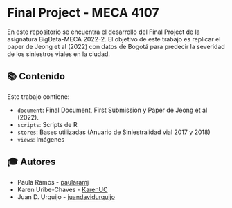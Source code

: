# Final Project - MECA 4107

En este repositorio se encuentra el desarrollo del Final Project de la asignatura BigData-MECA 2022-2. El objetivo de este trabajo es replicar el paper de Jeong et al (2022) con datos de Bogotá para predecir la severidad de los siniestros viales en la ciudad.
 
##  :books: Contenido

Este trabajo contiene:

- `document`: Final Document, First Submission y Paper de Jeong et al (2022).
- `scripts`: Scripts de R
- `stores`: Bases utilizadas (Anuario de Siniestralidad vial 2017 y 2018)
- `views`: Imágenes

## :mortar_board: Autores

- Paula Ramos - [paularamj](https://github.com/paularamj)
- Karen Uribe-Chaves - [KarenUC](https://github.com/KarenUC)
- Juan D. Urquijo - [juandavidurquijo](https://github.com/juandavidurquijo)
